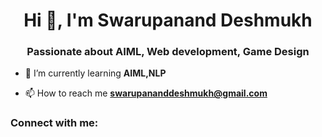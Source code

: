 <h1 align="center">Hi 👋, I'm Swarupanand Deshmukh</h1>
<h3 align="center">Passionate about AIML, Web development, Game Design</h3>

- 🌱 I’m currently learning **AIML,NLP**

- 📫 How to reach me **swarupananddeshmukh@gmail.com**

<h3 align="left">Connect with me:</h3>
<p align="left">
</p>
